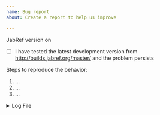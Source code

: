 ```yaml
---
name: Bug report
about: Create a report to help us improve

---
```


<!-- 
Note: Please use the GitHub issue tracker only for bug reports. 
Feature requests, questions and general feedback is now handled at http://discourse.jabref.org.
Thanks! 
--> 

JabRef version <!-- version as shown in the about box --> on <!-- Windows 10|Ubuntu 14.04|Mac OS X 10.8|... -->

<!-- IMPORTANT NOTE ->
<!-- 
      Please always test if the bug is still reproducible in the latest development version.
      We are constantly improving JabRef and some bugs may already be fixed.
      You can download the development version at: http://builds.jabref.org/master/
      Please make a backup of your library before you try out this version.
      If you already use a development version, ensure that you use the latest one.
 -->
- [ ] I have tested the latest development version from http://builds.jabref.org/master/ and the problem persists

<!-- Add a clear and concise description of what the bug is. -->

Steps to reproduce the behavior:
1. ...
2. ...
3. ...

<!-- If applicable, add excerpt of the bibliography file, screenshot, and excerpt of log (available in the error console) -->

<details>
  <summary>Log File</summary>
  
  ```
  Paste an excerpt of your log file here
  ```
</details>
